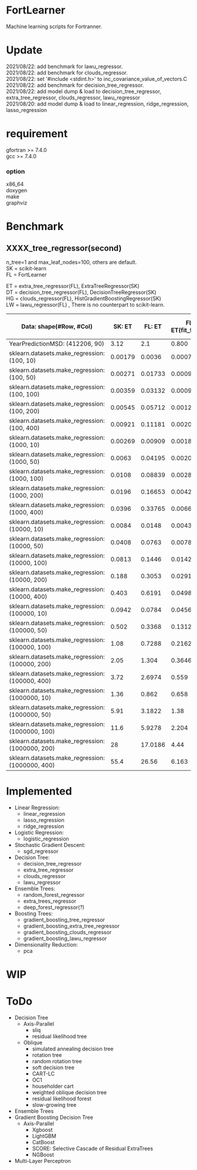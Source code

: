 # FortLearner
Machine learning scripts for Fortranner.  

# Update
2021/08/22: add benchmark for lawu_regressor.  
2021/08/22: add benchmark for clouds_regressor.  
2021/08/22: set '#include <stdint.h>' to inc_covariance_value_of_vectors.C  
2021/08/22: add benchmark for decision_tree_regressor.  
2021/08/22: add model dump & load to decision_tree_regressor, extra_tree_regressor, clouds_regressor, lawu_regressor  
2021/08/20: add model dump & load to linear_regression, ridge_regression, lasso_regression  

# requirement
gfortran >= 7.4.0  
gcc >= 7.4.0  

### option
x86_64  
doxygen  
make  
graphviz

# Benchmark
## XXXX_tree_regressor(second)
n_tree=1 and max_leaf_nodes=100, others are default.  
SK = scikit-learn  
FL = FortLearner  

ET = extra_tree_regressor(FL), ExtraTreeRegressor(SK)  
DT = decision_tree_regressor(FL), DecisionTreeRegressor(SK)  
HG = clouds_regressor(FL), HistGradientBoostingRegressor(SK)  
LW = lawu_regressor(FL) , There is no counterpart to scikit-learn.

| Data: shape(#Row, #Col)         | SK: ET | FL: ET | FL: ET(fit_faster) | SK: DT | FL: DT |SK: HG|FL: CL w/ bining|FL: CL w/o bining|FL: LW w/o bining|
| ------------------------------- | ------------------------------- | -------------------------------- | --------------------------------- | -------------------------------------------- | ------------------------------- |------------------------------- |------------------------------- |------------------------------- |------------------------------- |
| YearPredictionMSD: (412206, 90) |3.12                              |2.1     |0.800     | 34.3 |25 |
| sklearn.datasets.make_regression: (100, 10)      |0.00179         |0.0036   |0.00075   |0.00176  | 0.000108 |0.00338|0.001392|0.000872|0.000634|
| sklearn.datasets.make_regression: (100, 50)      |0.00271         |0.01733  |0.00094   |0.00302  | 0.000489 |0.00725|0.004112|0.003157|0.002543|
| sklearn.datasets.make_regression: (100, 100)     |0.00359         |0.03132  |0.0009    |0.00493  | 0.001036 |0.0148|0.011865|0.009278| 0.006655|
| sklearn.datasets.make_regression: (100, 200)     |0.00545         |0.05712  |0.00127   |0.00176  | 0.001985 |0.0269|0.027636|0.021656| 0.0171  |
| sklearn.datasets.make_regression: (100, 400)     |0.00921         |0.11181  |0.00206   |0.00827  | 0.003749 |0.0416|0.051128|0.040552| 0.035   |
| sklearn.datasets.make_regression: (1000, 10)     |0.00269         |0.00909  |0.00189   |0.0146   | 0.0032   |0.0229|0.00712 |0.00586 | 0.00341 |
| sklearn.datasets.make_regression: (1000, 50)     |0.0063          |0.04195  |0.00208   |0.00644  | 0.015    |0.0708|0.06052 |0.02927 | 0.041   |
| sklearn.datasets.make_regression: (1000, 100)    |0.0108          |0.08839  |0.00283   |0.0485   | 0.0321   |0.135|0.1435  |0.11259 |  0.1016  |
| sklearn.datasets.make_regression: (1000, 200)    |0.0196          |0.16653  |0.0042    |0.0897   | 0.05973  |0.231|0.30134 |0.25577 |  0.238   |
| sklearn.datasets.make_regression: (1000, 400)    |0.0396          |0.33765  |0.00667   |0.198    | 0.13057  |0.374|0.37187 |0.26937 |  0.18178 |
| sklearn.datasets.make_regression: (10000, 10)    |0.0084          |0.0148   |0.0043    |0.0602   | 0.0496   |0.069|0.0181  |0.0123  |  0.0162  |
| sklearn.datasets.make_regression: (10000, 50)    |0.0408          |0.0763   |0.0078    |0.284    | 0.243    |0.21|0.0805  |0.0582  |   0.06    |
| sklearn.datasets.make_regression: (10000, 100)   |0.0813          |0.1446   |0.0142    |0.591    | 0.4792   |0.37|0.1808  |0.116   |   0.1084  |
| sklearn.datasets.make_regression: (10000, 200)   |0.188           |0.3053   |0.0291    |1.2      | 0.952    |0.786|0.4272  |0.2427  |  0.2259  |
| sklearn.datasets.make_regression: (10000, 400)   |0.403           |0.6191   |0.0498    |2.68     | 1.9672   |1.3|0.8592  |0.56    |    0.5131  |
| sklearn.datasets.make_regression: (100000, 10)   |0.0942          |0.0784   |0.0456    |0.78     | 0.588    |0.299|0.298   |0.095   |  0.18    |
| sklearn.datasets.make_regression: (100000, 50)   |0.502           |0.3368   |0.1312    |4.23     | 2.903    |1.2|1.17    |0.203   |    0.357   |
| sklearn.datasets.make_regression: (100000, 100)  |1.08            |0.7288   |0.2162    |8.52     | 5.504    |2.44|2.189   |0.365   |   0.461   |
| sklearn.datasets.make_regression: (100000, 200)  |2.05            |1.304    |0.3646    |17.4     | 11.157   |5.11|4.572   |0.58    |   0.931   |
| sklearn.datasets.make_regression: (100000, 400)  |3.72            |2.6974   |0.559     |32.5     | 22.087   |11.4|9.312   |1.332   |   1.911   |
| sklearn.datasets.make_regression: (1000000, 10)  |1.36            |0.862    |0.658     |11.1     | 6.28     |1.43|3.929   |0.938   |   1.704   |
| sklearn.datasets.make_regression: (1000000, 50)  |5.91            |3.1822   |1.38      |54.8     | 29.956   |4.96|12.517  |1.772   |   3.148   |
| sklearn.datasets.make_regression: (1000000, 100) |11.6            |5.9278   |2.204     |115      | 59.561   |9.91|24.866  |2.399   |   7.036   |
| sklearn.datasets.make_regression: (1000000, 200) |28              |17.0186  |4.44      |         | 120.486  |26.6|50.76   |5.852   |   8.149   |
| sklearn.datasets.make_regression: (1000000, 400) |55.4            |26.56    |6.163     |         | 236.898  |47.8|139.545 |14.76   |   21.268  |


# Implemented
* Linear Regression:
  * linear_regression
  * lasso_regression
  * ridge_regression
* Logistic Regression:
  * logistic_regression
* Stochastic Gradient Descent:
  * sgd_regressor
* Decision Tree:
  * decision_tree_regressor
  * extra_tree_regressor
  * clouds_regressor
  * lawu_regressor
* Ensemble Trees:
  * random_forest_regressor
  * extra_trees_regressor
  * deep_forest_regressor(?)
* Boosting Trees:
  * gradient_boosting_tree_regressor
  * gradient_boosting_extra_tree_regressor
  * gradient_boosting_clouds_regressor
  * gradient_boosting_lawu_regressor
* Dimensionality Reduction:
  * pca
 
# WIP
  
# ToDo
* Decision Tree
  * Axis-Parallel
    * sliq
    * residual likelihood tree
  * Oblique
    * simulated annealing decision tree
    * rotation tree
    * random rotation tree
    * soft decision tree
    * CART-LC
    * OC1
    * householder cart
    * weighted oblique decision tree
    * residual likelihood forest
    * slow-growing tree
* Ensemble Trees
* Gradient Boosting Decision Tree
  * Axis-Parallel
    * Xgboost
    * LightGBM
    * CatBoost
    * SCORE: Selective Cascade of Residual ExtraTrees
    * NGBoost
* Multi-Layer Perceptron

